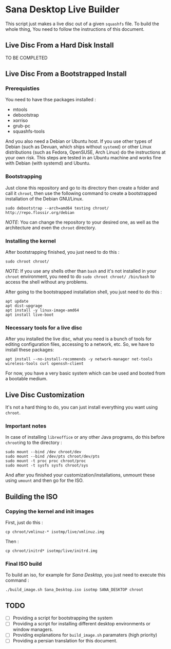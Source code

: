 # Sana Desktop Live Builder

This script just makes a live disc out of a given `squashfs` file. To build the whole thing, You need to follow the instructions of this document. 

## Live Disc From a Hard Disk Install

TO BE COMPLETED

## Live Disc From a Bootstrapped Install 

### Prerequisties 

You need to have thse packages installed : 

* mtools 
* debootstrap
* xorriso 
* grub-pc 
* squashfs-tools 

And you also need a Debian or Ubuntu host. If you use other types of Debian (such as Devuan, which ships without `systemd`) or other Linux distributions (such as Fedora, OpenSUSE, Arch Linux) do the instructions at your own risk. This steps are tested in an Ubuntu machine and works fine with Debian (with systemd) and Ubuntu. 

### Bootstrapping 

Just clone this repository and go to its directory then create a folder and call it `chroot`, then use the following command to create a bootstrapped installation of the Debian GNU/Linux. 

```
sudo debootstrap --arch=amd64 testing chroot/ http://repo.flossir.org/debian
``` 

_NOTE_: You can change the repository to your desired one, as well as the architecture and even the `chroot` directory. 

### Installing the kernel 

After bootstrapping finished, you just need to do this : 

```
sudo chroot chroot/
``` 

_NOTE_: If you use any shells other than `bash` and it's not installed in your `chroot` environment, you need to do `sudo chroot chroot/ /bin/bash` to access the shell without any problems.

After going to the bootstrapped installation shell, you just need to do this : 

```
apt update
apt dist-upgrage 
apt install -y linux-image-amd64
apt install live-boot
``` 

### Necessary tools for a live disc 

After you installed the live disc, what you need is a bunch of tools for editing configuration files, accessing to a network, etc. So, we have to install these packages: 

```
apt install --no-install-recommends -y network-manager net-tools wireless-tools curl openssh-client
```

For now, you have a very basic system which can be used and booted from a bootable medium. 

## Live Disc Customization

It's not a hard thing to do, you can just install everything you want using `chroot`. 

### Important notes 

In case of installing `libreoffice` or any other Java programs, do this before `chroot`ing to the directory : 

```
sudo mount --bind /dev chroot/dev
sudo mount --bind /dev/pts chroot/dev/pts
sudo mount -t proc proc chroot/proc
sudo mount -t sysfs sysfs chroot/sys
``` 

And after you finished your customization/installations, unmount these using `umount` and then go for the ISO. 

## Building the ISO 

### Copying the kernel and init images 

First, just do this : 

```cp chroot/vmlinuz-* isotmp/live/vmlinuz.img``` 

Then : 

```cp chroot/initrd* isotmp/live/initrd.img``` 

### Final ISO build 

To build an iso, for example for _Sana Desktop_, you just need to execute this command : 

```
./build_image.sh Sana_Desktop.iso isotmp SANA_DESKTOP chroot
``` 

## TODO 

- [ ] Providing a script for bootstrapping the system
- [ ] Providing a script for installing different desktop environments or window managers. 
- [ ] Providing explanations for `build_image.sh` paramaters (high priority)
- [ ] Providing a persian translation for this document. 